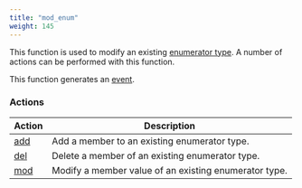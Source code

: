```yaml
---
title: "mod_enum"
weight: 145
---
```


This function is used to modify an existing [enumerator type](../../data-types/enum). A number of actions can be performed with this function.

This function generates an [event](../../overview/events).

### Actions

Action | Description
------ | -----------
[add](./add) | Add a member to an existing enumerator type.
[del](./del) | Delete a member of an existing enumerator type.
[mod](./mod) | Modify a member value of an existing enumerator type.
